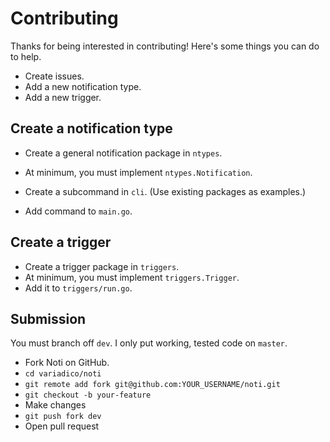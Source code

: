 # Contributing

Thanks for being interested in contributing! Here's some things you can do to
help.

* Create issues.
* Add a new notification type.
* Add a new trigger.

## Create a notification type

* Create a general notification package in `ntypes`.
* At minimum, you must implement `ntypes.Notification`.

* Create a subcommand in `cli`. (Use existing packages as examples.)
* Add command to `main.go`.

## Create a trigger

* Create a trigger package in `triggers`.
* At minimum, you must implement `triggers.Trigger`.
* Add it to `triggers/run.go`.

## Submission

You must branch off `dev`. I only put working, tested code on `master`.

* Fork Noti on GitHub.
* `cd variadico/noti`
* `git remote add fork git@github.com:YOUR_USERNAME/noti.git`
* `git checkout -b your-feature`
* Make changes
* `git push fork dev`
* Open pull request

